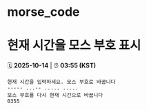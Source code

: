 # morse_code
# 현재 시간을 모스 부호 표시
<!-- MORSE_TIME_START -->
🗓️ **2025-10-14** | ⏰ **03:55 (KST)**

```
현재 시간을 입력하세요. 모스 부호로 바꿉니다
----- ...-- ..... .....
모스 부호를 다시 현재 시간으로 바꿉니다
0355
```
<!-- MORSE_TIME_END -->
